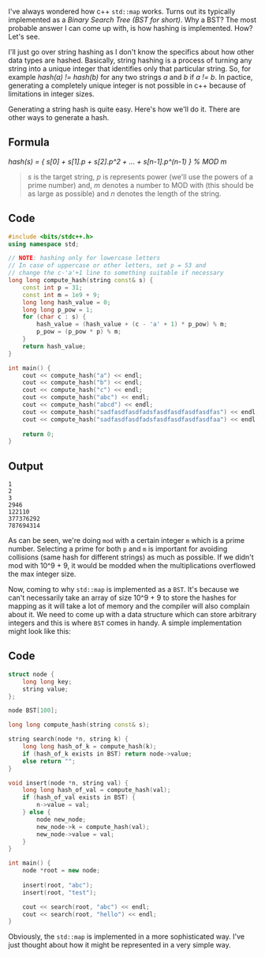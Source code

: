 ---
---

I've always wondered how c++ `std::map` works. Turns out its typically
implemented as a *Binary Search Tree (BST for short)*. Why a BST? The
most probable answer I can come up with, is how hashing is
implemented. How? Let's see.

I'll just go over string hashing as I don't know the specifics about
how other data types are hashed. Basically, string hashing is a
process of turning any string into a unique integer that identifies
only that particular string. So, for example *hash(a) != hash(b)* for
any two strings *a* and *b* if *a != b*. In pactice, generating a
completely unique integer is not possible in c++ because of
limitations in integer sizes.

Generating a string hash is quite easy. Here's how we'll do it. There
are other ways to generate a hash.

## Formula

*hash(s) = { s[0] + s[1].p + s[2].p^2 + ... + s[n-1].p^(n-1) } % MOD m*

> *s* is the target string, *p* is represents power (we'll use the
powers of a prime number) and, *m* denotes a number to MOD with (this
should be as large as possible) and *n* denotes the length of the
string.

## Code

```c++
#include <bits/stdc++.h>
using namespace std;

// NOTE: hashing only for lowercase letters
// In case of uppercase or other letters, set p = 53 and
// change the c-'a'+1 line to something suitable if necessary
long long compute_hash(string const& s) {
	const int p = 31;
	const int m = 1e9 + 9;
	long long hash_value = 0;
	long long p_pow = 1;
	for (char c : s) {
		hash_value = (hash_value + (c - 'a' + 1) * p_pow) % m;
		p_pow = (p_pow * p) % m;
	}
	return hash_value;
}

int main() {
	cout << compute_hash("a") << endl;
	cout << compute_hash("b") << endl;
	cout << compute_hash("c") << endl;
	cout << compute_hash("abc") << endl;
	cout << compute_hash("abcd") << endl;
	cout << compute_hash("sadfasdfasdfadsfasdfasdfasdfasdfas") << endl;
	cout << compute_hash("sadfasdfasdfadsfasdfasdfasdfasdfaa") << endl;
	
	return 0;
}
```

## Output

```
1
2
3
2946
122110
377376292
787694314
```

As can be seen, we're doing `mod` with a certain integer `m` which is
a prime number. Selecting a prime for both `p` and `m` is important
for avoiding collisions (same hash for different strings) as much as
possible. If we didn't mod with 10^9 + 9, it would be modded when
the multiplications overflowed the max integer size.

Now, coming to why `std::map` is implemented as a `BST`. It's because
we can't necessarily take an array of size 10^9 + 9 to store the
hashes for mapping as it will take a lot of memory and the compiler
will also complain about it. We need to come up with a data structure
which can store arbitrary integers and this is where `BST` comes in
handy. A simple implementation might look like this:

## Code

```c++
struct node {
    long long key;
    string value;
};

node BST[100];

long long compute_hash(string const& s);

string search(node *n, string k) {
    long long hash_of_k = compute_hash(k);
    if (hash_of_k exists in BST) return node->value;
    else return "";
}

void insert(node *n, string val) {
    long long hash_of_val = compute_hash(val);
    if (hash_of_val exists in BST) {
        n->value = val;
    } else {
        node new_node;
        new_node->k = compute_hash(val);
        new_node->value = val;
    }
}

int main() {
    node *root = new node;
    
    insert(root, "abc");
    insert(root, "test");

    cout << search(root, "abc") << endl;
    cout << search(root, "hello") << endl;
}
```

Obviously, the `std::map` is implemented in a more sophisticated way.
I've just thought about how it might be represented in a very simple
way.
